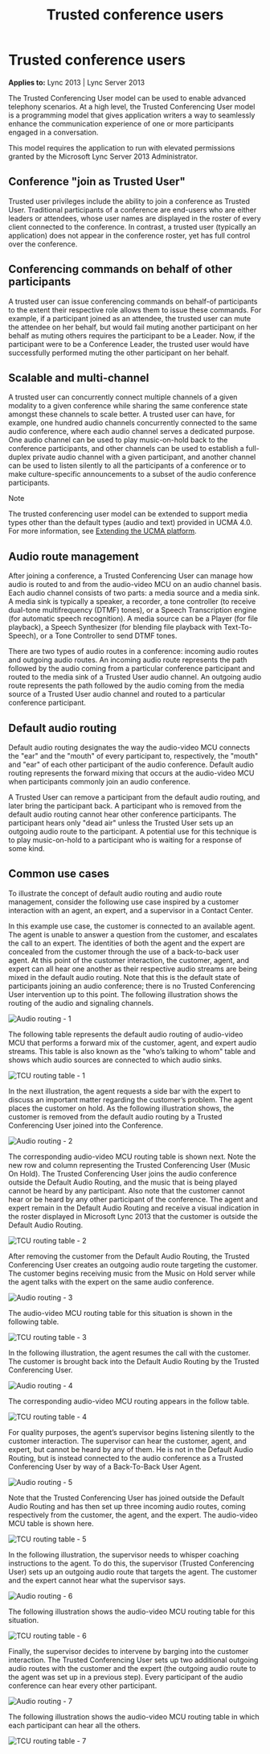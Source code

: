 ﻿---
title: Trusted conference users
TOCTitle: Trusted conference users
ms:assetid: a0dca201-f920-45ca-b2e4-2f0d43b315d7
ms:mtpsurl: https://msdn.microsoft.com/library/Dn465963(v=office.15)
ms:contentKeyID: 57102488
ms.date: 07/25/2014
mtps_version: v=office.15
---

# Trusted conference users


**Applies to:** Lync 2013 | Lync Server 2013

 

The Trusted Conferencing User model can be used to enable advanced telephony scenarios. At a high level, the Trusted Conferencing User model is a programming model that gives application writers a way to seamlessly enhance the communication experience of one or more participants engaged in a conversation.

This model requires the application to run with elevated permissions granted by the Microsoft Lync Server 2013 Administrator.

## Conference "join as Trusted User"

Trusted user privileges include the ability to join a conference as Trusted User. Traditional participants of a conference are end-users who are either leaders or attendees, whose user names are displayed in the roster of every client connected to the conference. In contrast, a trusted user (typically an application) does not appear in the conference roster, yet has full control over the conference.

## Conferencing commands on behalf of other participants

A trusted user can issue conferencing commands on behalf-of participants to the extent their respective role allows them to issue these commands. For example, if a participant joined as an attendee, the trusted user can mute the attendee on her behalf, but would fail muting another participant on her behalf as muting others requires the participant to be a Leader. Now, if the participant were to be a Conference Leader, the trusted user would have successfully performed muting the other participant on her behalf.

## Scalable and multi-channel

A trusted user can concurrently connect multiple channels of a given modality to a given conference while sharing the same conference state amongst these channels to scale better. A trusted user can have, for example, one hundred audio channels concurrently connected to the same audio conference, where each audio channel serves a dedicated purpose. One audio channel can be used to play music-on-hold back to the conference participants, and other channels can be used to establish a full-duplex private audio channel with a given participant, and another channel can be used to listen silently to all the participants of a conference or to make culture-specific announcements to a subset of the audio conference participants.


> [!NOTE]
> <P>The trusted conferencing user model can be extended to support media types other than the default types (audio and text) provided in UCMA 4.0. For more information, see <A href="extending-the-ucma-platform.md">Extending the UCMA platform</A>.</P>



## Audio route management

After joining a conference, a Trusted Conferencing User can manage how audio is routed to and from the audio-video MCU on an audio channel basis. Each audio channel consists of two parts: a media source and a media sink. A media sink is typically a speaker, a recorder, a tone controller (to receive dual-tone multifrequency (DTMF) tones), or a Speech Transcription engine (for automatic speech recognition). A media source can be a Player (for file playback), a Speech Synthesizer (for blending file playback with Text-To-Speech), or a Tone Controller to send DTMF tones.

There are two types of audio routes in a conference: incoming audio routes and outgoing audio routes. An incoming audio route represents the path followed by the audio coming from a particular conference participant and routed to the media sink of a Trusted User audio channel. An outgoing audio route represents the path followed by the audio coming from the media source of a Trusted User audio channel and routed to a particular conference participant.

## Default audio routing

Default audio routing designates the way the audio-video MCU connects the "ear" and the "mouth" of every participant to, respectively, the "mouth" and "ear" of each other participant of the audio conference. Default audio routing represents the forward mixing that occurs at the audio-video MCU when participants commonly join an audio conference.

A Trusted User can remove a participant from the default audio routing, and later bring the participant back. A participant who is removed from the default audio routing cannot hear other conference participants. The participant hears only "dead air" unless the Trusted User sets up an outgoing audio route to the participant. A potential use for this technique is to play music-on-hold to a participant who is waiting for a response of some kind.

## Common use cases

To illustrate the concept of default audio routing and audio route management, consider the following use case inspired by a customer interaction with an agent, an expert, and a supervisor in a Contact Center.

In this example use case, the customer is connected to an available agent. The agent is unable to answer a question from the customer, and escalates the call to an expert. The identities of both the agent and the expert are concealed from the customer through the use of a back-to-back user agent. At this point of the customer interaction, the customer, agent, and expert can all hear one another as their respective audio streams are being mixed in the default audio routing. Note that this is the default state of participants joining an audio conference; there is no Trusted Conferencing User intervention up to this point. The following illustration shows the routing of the audio and signaling channels.

![Audio routing - 1](images/Dn465963.TCU_AudioRouting1(Office.15).jpg "Audio routing - 1")

The following table represents the default audio routing of audio-video MCU that performs a forward mix of the customer, agent, and expert audio streams. This table is also known as the "who’s talking to whom" table and shows which audio sources are connected to which audio sinks.

![TCU routing table - 1](images/Dn465963.TCU_RoutingTbl1(Office.15).jpg "TCU routing table - 1")

In the next illustration, the agent requests a side bar with the expert to discuss an important matter regarding the customer’s problem. The agent places the customer on hold. As the following illustration shows, the customer is removed from the default audio routing by a Trusted Conferencing User joined into the Conference.

![Audio routing - 2](images/Dn465963.TCU_AudioRouting2(Office.15).jpg "Audio routing - 2")

The corresponding audio-video MCU routing table is shown next. Note the new row and column representing the Trusted Conferencing User (Music On Hold). The Trusted Conferencing User joins the audio conference outside the Default Audio Routing, and the music that is being played cannot be heard by any participant. Also note that the customer cannot hear or be heard by any other participant of the conference. The agent and expert remain in the Default Audio Routing and receive a visual indication in the roster displayed in Microsoft Lync 2013 that the customer is outside the Default Audio Routing.

![TCU routing table - 2](images/Dn465963.TCU_RoutingTbl2(Office.15).jpg "TCU routing table - 2")

After removing the customer from the Default Audio Routing, the Trusted Conferencing User creates an outgoing audio route targeting the customer. The customer begins receiving music from the Music on Hold server while the agent talks with the expert on the same audio conference.

![Audio routing - 3](images/Dn465963.TCU_AudioRouting3(Office.15).jpg "Audio routing - 3")

The audio-video MCU routing table for this situation is shown in the following table.

![TCU routing table - 3](images/Dn465963.TCU_RoutingTbl3(Office.15).jpg "TCU routing table - 3")

In the following illustration, the agent resumes the call with the customer. The customer is brought back into the Default Audio Routing by the Trusted Conferencing User.

![Audio routing - 4](images/Dn465963.TCU_AudioRouting4(Office.15).jpg "Audio routing - 4")

The corresponding audio-video MCU routing appears in the follow table.

![TCU routing table - 4](images/Dn465963.TCU_RoutingTbl4(Office.15).jpg "TCU routing table - 4")

For quality purposes, the agent’s supervisor begins listening silently to the customer interaction. The supervisor can hear the customer, agent, and expert, but cannot be heard by any of them. He is not in the Default Audio Routing, but is instead connected to the audio conference as a Trusted Conferencing User by way of a Back-To-Back User Agent.

![Audio routing - 5](images/Dn465963.TCU_AudioRouting5(Office.15).jpg "Audio routing - 5")

Note that the Trusted Conferencing User has joined outside the Default Audio Routing and has then set up three incoming audio routes, coming respectively from the customer, the agent, and the expert. The audio-video MCU table is shown here.

![TCU routing table - 5](images/Dn465963.TCU_RoutingTbl5(Office.15).jpg "TCU routing table - 5")

In the following illustration, the supervisor needs to whisper coaching instructions to the agent. To do this, the supervisor (Trusted Conferencing User) sets up an outgoing audio route that targets the agent. The customer and the expert cannot hear what the supervisor says.

![Audio routing - 6](images/Dn465963.TCU_AudioRouting6(Office.15).jpg "Audio routing - 6")

The following illustration shows the audio-video MCU routing table for this situation.

![TCU routing table - 6](images/Dn465963.TCU_RoutingTbl6(Office.15).jpg "TCU routing table - 6")

Finally, the supervisor decides to intervene by barging into the customer interaction. The Trusted Conferencing User sets up two additional outgoing audio routes with the customer and the expert (the outgoing audio route to the agent was set up in a previous step). Every participant of the audio conference can hear every other participant.

![Audio routing - 7](images/Dn465963.TCU_AudioRouting7(Office.15).jpg "Audio routing - 7")

The following illustration shows the audio-video MCU routing table in which each participant can hear all the others.

![TCU routing table - 7](images/Dn465963.TCU_RoutingTbl7(Office.15).jpg "TCU routing table - 7")

